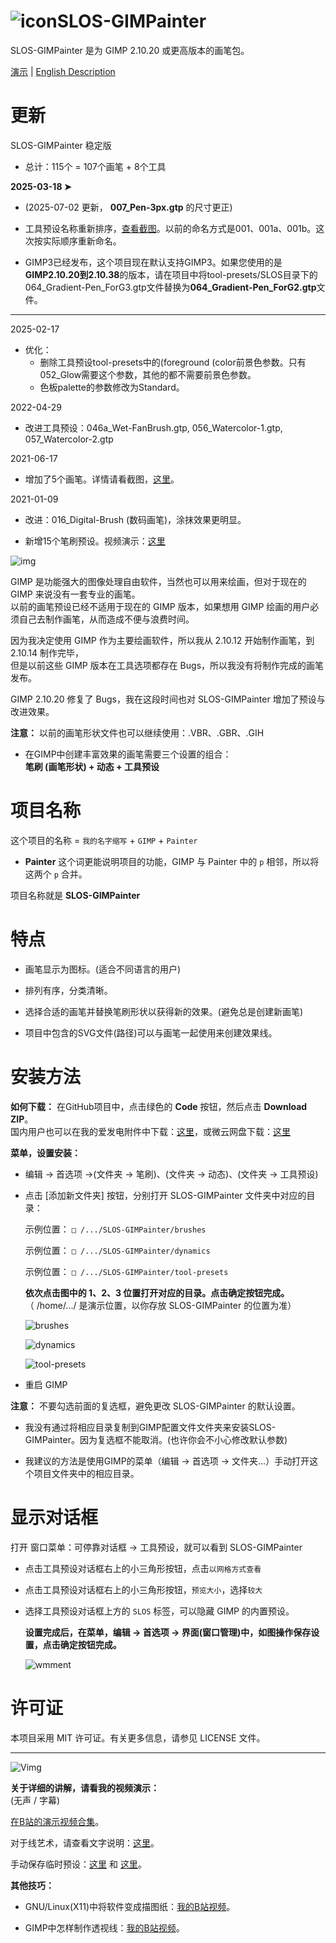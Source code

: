 # ![icon](https://raw.githubusercontent.com/SenlinOS/databox/master/SLOS-GIMPainter-icon.svg)SLOS-GIMPainter
SLOS-GIMPainter 是为 GIMP 2.10.20 或更高版本的画笔包。

[演示](https://space.bilibili.com/14824534/channel/seriesdetail?sid=1169812&ctype=0) | [English Description](https://github.com/SenlinOS/SLOS-GIMPainter)

# 更新

SLOS-GIMPainter 稳定版

- 总计：115个 = 107个画笔 + 8个工具

**2025-03-18 ➤‍‍**

- (2025-07-02 更新， **007_Pen-3px.gtp** 的尺寸更正)

- 工具预设名称重新排序，[查看截图](https://raw.githubusercontent.com/SenlinOS/databox/refs/heads/master/Tool-Preset-names-reorder.png)。以前的命名方式是001、001a、001b。这次按实际顺序重新命名。

- GIMP3已经发布，这个项目现在默认支持GIMP3。如果您使用的是**GIMP2.10.20到2.10.38**的版本，请在项目中将tool-presets/SLOS目录下的064_Gradient-Pen_ForG3.gtp文件替换为**064_Gradient-Pen_ForG2.gtp**文件。

---

2025-02-17

- 优化：
    - 删除工具预设tool-presets中的(foreground (color前景色参数。只有052_Glow需要这个参数，其他的都不需要前景色参数。
    - 色板palette的参数修改为Standard。

2022-04-29

- 改进工具预设：046a_Wet-FanBrush.gtp, 056_Watercolor-1.gtp, 057_Watercolor-2.gtp

2021-06-17

- 增加了5个画笔。详情请看截图，[这里](https://github.com/SenlinOS/databox/blob/master/SLOS-GIMPainter_new-brushes-zh.jpg)。

2021-01-09

- 改进：016_Digital-Brush (数码画笔)，涂抹效果更明显。

- 新增15个笔刷预设。视频演示：[这里](https://www.bilibili.com/video/BV1g5411n7JU)

![img](https://raw.githubusercontent.com/SenlinOS/databox/master/SLOS-GIMPainter-By-SenlinOS.jpg)

GIMP 是功能强大的图像处理自由软件，当然也可以用来绘画，但对于现在的 GIMP 来说没有一套专业的画笔。
<br />以前的画笔预设已经不适用于现在的 GIMP 版本，如果想用 GIMP 绘画的用户必须自己去制作画笔，从而造成不便与浪费时间。

因为我决定使用 GIMP 作为主要绘画软件，所以我从 2.10.12 开始制作画笔，到 2.10.14 制作完毕，
<br />但是以前这些 GIMP 版本在工具选项都存在 Bugs，所以我没有将制作完成的画笔发布。

GIMP 2.10.20 修复了 Bugs，我在这段时间也对 SLOS-GIMPainter 增加了预设与改进效果。

**注意：** 以前的画笔形状文件也可以继续使用：.VBR、.GBR、.GIH

- 在GIMP中创建丰富效果的画笔需要三个设置的组合：
<br />**笔刷 (画笔形状) + 动态 + 工具预设**

# 项目名称
这个项目的名称 = `我的名字缩写` + `GIMP` + `Painter`

- **Painter** 这个词更能说明项目的功能，GIMP 与 Painter 中的 `p` 相邻，所以将这两个 `p` 合并。

项目名称就是 **SLOS-GIMPainter**

# 特点

- 画笔显示为图标。(适合不同语言的用户)

- 排列有序，分类清晰。

- 选择合适的画笔并替换笔刷形状以获得新的效果。(避免总是创建新画笔)

- 项目中包含的SVG文件(路径)可以与画笔一起使用来创建效果线。

# 安装方法

**如何下载：** 在GitHub项目中，点击绿色的 **Code** 按钮，然后点击 **Download ZIP**。
<br />国内用户也可以在我的爱发电附件中下载：[这里](https://afdian.net/p/e5596c4e894d11ecaed752540025c377)，或微云网盘下载：[这里](https://share.weiyun.com/IMP3xYlL)

**菜单，设置安装：**

- 编辑 -> 首选项 ->(文件夹 -> 笔刷)、(文件夹 -> 动态)、(文件夹 -> 工具预设)

- 点击 [添加新文件夹] 按钮，分别打开 SLOS-GIMPainter 文件夹中对应的目录：

    示例位置： `□ /.../SLOS-GIMPainter/brushes`

    示例位置： `□ /.../SLOS-GIMPainter/dynamics`

    示例位置： `□ /.../SLOS-GIMPainter/tool-presets`

    **依次点击图中的 1、2、3 位置打开对应的目录。点击确定按钮完成。**
    <br />（ /home/.../ 是演示位置，以你存放 SLOS-GIMPainter 的位置为准）

    ![brushes](https://raw.githubusercontent.com/SenlinOS/senlinos.github.io/master/img/1-brushes.jpg)

    ![dynamics](https://raw.githubusercontent.com/SenlinOS/senlinos.github.io/master/img/2-dynamics.jpg)

    ![tool-presets](https://raw.githubusercontent.com/SenlinOS/senlinos.github.io/master/img/3-tool-presets.jpg)

- 重启 GIMP

**注意：** 不要勾选前面的复选框，避免更改 SLOS-GIMPainter 的默认设置。

- 我没有通过将相应目录复制到GIMP配置文件文件夹来安装SLOS-GIMPainter。因为复选框不能取消。(也许你会不小心修改默认参数)

- 我建议的方法是使用GIMP的菜单（编辑 -> 首选项 -> 文件夹...）手动打开这个项目文件夹中的相应目录。

# 显示对话框

打开 窗口菜单：可停靠对话框 -> 工具预设，就可以看到 SLOS-GIMPainter

- 点击工具预设对话框右上的小三角形按钮，点击`以网格方式查看`

- 点击工具预设对话框右上的小三角形按钮，`预览大小`，选择`较大`

- 选择工具预设对话框上方的 `SLOS` 标签，可以隐藏 GIMP 的内置预设。

    **设置完成后，在菜单，编辑 -> 首选项 -> 界面(窗口管理)中，如图操作保存设置，点击确定按钮完成。**

    ![wmment](https://raw.githubusercontent.com/SenlinOS/senlinos.github.io/master/img/wmment.jpg)

# 许可证

本项目采用 MIT 许可证。有关更多信息，请参见 LICENSE 文件。

---

![Vimg](https://raw.githubusercontent.com/SenlinOS/databox/master/video-demo-img.jpg)

**关于详细的讲解，请看我的视频演示：**
<br />(无声 / 字幕)

[在B站的演示视频合集](https://space.bilibili.com/14824534/channel/seriesdetail?sid=1169812&ctype=0)。

对于线艺术，请查看文字说明：[这里](https://github.com/SenlinOS/databox/blob/master/For-Line-Art_SLOS-GIMPainter.md)。

手动保存临时预设：[这里](https://senlinos.github.io/post/manually-save-temporary-presets/) 和 [这里](https://t.bilibili.com/519640070146405433?tab=2)。

**其他技巧：**

- GNU/Linux(X11)中将软件变成描图纸：[我的B站视频](https://www.bilibili.com/video/BV18R4y1j7g6)。

- GIMP中怎样制作透视线：[我的B站视频](https://www.bilibili.com/video/BV1AS4y1V7AB)。
